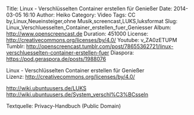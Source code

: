 Title: Linux - Verschlüsselten Container erstellen für Genießer
Date: 2014-03-05 16:10
Author: Heiko
Category: Video
Tags: CC by,Linux,Neueinsteiger,ohne Musik,screencast,LUKS,luksformat
Slug: Linux_Verschluesselten_Container_erstellen_fuer_Geniesser
Album: http://www.openscreencast.de
Duration: 451000
License: http://creativecommons.org/licenses/by/4.0/
Youtube: v_ZA0zETUPM
Tumblr: http://openscreencast.tumblr.com/post/78655362721/linux-verschluesselten-container-erstellen-fuer
Diaspora: https://pod.geraspora.de/posts/1988076

Linux - Verschlüsselten Container erstellen für Genießer  
Lizenz: <http://creativecommons.org/licenses/by/4.0/>  
  
<http://wiki.ubuntuusers.de/LUKS>  
<http://wiki.ubuntuusers.de/System_verschl%C3%BCsseln>  
  
Textquelle: Privacy-Handbuch (Public Domain)

